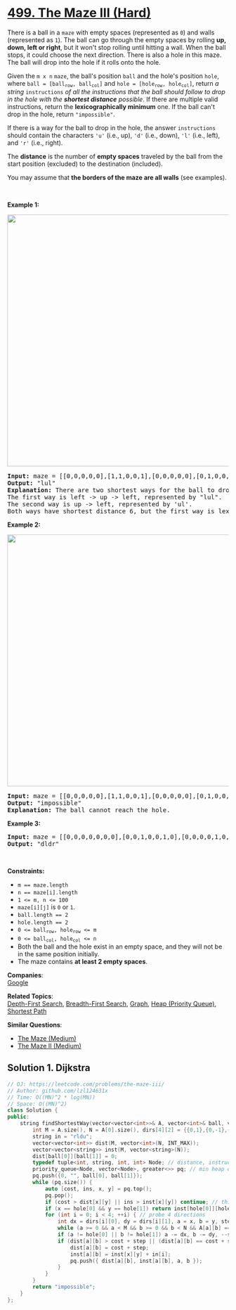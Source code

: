 # [499. The Maze III (Hard)](https://leetcode.com/problems/the-maze-iii/)

<p>There is a ball in a <code>maze</code> with empty spaces (represented as <code>0</code>) and walls (represented as <code>1</code>). The ball can go through the empty spaces by rolling <strong>up, down, left or right</strong>, but it won't stop rolling until hitting a wall. When the ball stops, it could choose the next direction. There is also a hole in this maze. The ball will drop into the hole if it rolls onto the hole.</p>

<p>Given the <code>m x n</code> <code>maze</code>, the ball's position <code>ball</code> and the hole's position <code>hole</code>, where <code>ball = [ball<sub>row</sub>, ball<sub>col</sub>]</code> and <code>hole = [hole<sub>row</sub>, hole<sub>col</sub>]</code>, return <em>a string </em><code>instructions</code><em> of all the instructions that the ball should follow to drop in the hole with the <strong>shortest distance</strong> possible</em>. If there are multiple valid instructions, return the <strong>lexicographically minimum</strong> one. If the ball can't drop in the hole, return <code>"impossible"</code>.</p>

<p>If there is a way for the ball to drop in the hole, the answer <code>instructions</code> should contain the characters <code>'u'</code> (i.e., up), <code>'d'</code> (i.e., down), <code>'l'</code> (i.e., left), and <code>'r'</code> (i.e., right).</p>

<p>The <strong>distance</strong> is the number of <strong>empty spaces</strong> traveled by the ball from the start position (excluded) to the destination (included).</p>

<p>You may assume that <strong>the borders of the maze are all walls</strong> (see examples).</p>

<p>&nbsp;</p>
<p><strong>Example 1:</strong></p>
<img alt="" src="https://assets.leetcode.com/uploads/2021/03/31/maze3-1-grid.jpg" style="width: 573px; height: 573px;">
<pre><strong>Input:</strong> maze = [[0,0,0,0,0],[1,1,0,0,1],[0,0,0,0,0],[0,1,0,0,1],[0,1,0,0,0]], ball = [4,3], hole = [0,1]
<strong>Output:</strong> "lul"
<strong>Explanation:</strong> There are two shortest ways for the ball to drop into the hole.
The first way is left -&gt; up -&gt; left, represented by "lul".
The second way is up -&gt; left, represented by 'ul'.
Both ways have shortest distance 6, but the first way is lexicographically smaller because 'l' &lt; 'u'. So the output is "lul".
</pre>

<p><strong>Example 2:</strong></p>
<img alt="" src="https://assets.leetcode.com/uploads/2021/03/31/maze3-2-grid.jpg" style="width: 573px; height: 573px;">
<pre><strong>Input:</strong> maze = [[0,0,0,0,0],[1,1,0,0,1],[0,0,0,0,0],[0,1,0,0,1],[0,1,0,0,0]], ball = [4,3], hole = [3,0]
<strong>Output:</strong> "impossible"
<strong>Explanation:</strong> The ball cannot reach the hole.
</pre>

<p><strong>Example 3:</strong></p>

<pre><strong>Input:</strong> maze = [[0,0,0,0,0,0,0],[0,0,1,0,0,1,0],[0,0,0,0,1,0,0],[0,0,0,0,0,0,1]], ball = [0,4], hole = [3,5]
<strong>Output:</strong> "dldr"
</pre>

<p>&nbsp;</p>
<p><strong>Constraints:</strong></p>

<ul>
	<li><code>m == maze.length</code></li>
	<li><code>n == maze[i].length</code></li>
	<li><code>1 &lt;= m, n &lt;= 100</code></li>
	<li><code>maze[i][j]</code> is <code>0</code> or <code>1</code>.</li>
	<li><code>ball.length == 2</code></li>
	<li><code>hole.length == 2</code></li>
	<li><code>0 &lt;= ball<sub>row</sub>, hole<sub>row</sub> &lt;= m</code></li>
	<li><code>0 &lt;= ball<sub>col</sub>, hole<sub>col</sub> &lt;= n</code></li>
	<li>Both the ball and the hole exist in an empty space, and they will not be in the same position initially.</li>
	<li>The maze contains <strong>at least 2 empty spaces</strong>.</li>
</ul>


**Companies**:  
[Google](https://leetcode.com/company/google)

**Related Topics**:  
[Depth-First Search](https://leetcode.com/tag/depth-first-search/), [Breadth-First Search](https://leetcode.com/tag/breadth-first-search/), [Graph](https://leetcode.com/tag/graph/), [Heap (Priority Queue)](https://leetcode.com/tag/heap-priority-queue/), [Shortest Path](https://leetcode.com/tag/shortest-path/)

**Similar Questions**:
* [The Maze (Medium)](https://leetcode.com/problems/the-maze/)
* [The Maze II (Medium)](https://leetcode.com/problems/the-maze-ii/)

## Solution 1. Dijkstra

```cpp
// OJ: https://leetcode.com/problems/the-maze-iii/
// Author: github.com/lzl124631x
// Time: O((MN)^2 * log(MN))
// Space: O((MN)^2)
class Solution {
public:
    string findShortestWay(vector<vector<int>>& A, vector<int>& ball, vector<int>& hole) {
        int M = A.size(), N = A[0].size(), dirs[4][2] = {{0,1},{0,-1},{1,0},{-1,0}};
        string in = "rldu";
        vector<vector<int>> dist(M, vector<int>(N, INT_MAX));
        vector<vector<string>> inst(M, vector<string>(N));
        dist[ball[0]][ball[1]] = 0;
        typedef tuple<int, string, int, int> Node; // distance, instruction, x, y
        priority_queue<Node, vector<Node>, greater<>> pq; // min heap of (distance, instruction, x, y)
        pq.push({0, "", ball[0], ball[1]});
        while (pq.size()) {
            auto [cost, ins, x, y] = pq.top();
            pq.pop();
            if (cost > dist[x][y] || ins > inst[x][y]) continue; // this state is no longer optimial, skip
            if (x == hole[0] && y == hole[1]) return inst[hole[0]][hole[1]];
            for (int i = 0; i < 4; ++i) { // probe 4 directions
                int dx = dirs[i][0], dy = dirs[i][1], a = x, b = y, step = 0;
                while (a >= 0 && a < M && b >= 0 && b < N && A[a][b] == 0 && (a != hole[0] || b != hole[1])) a += dx, b += dy, ++step;
                if (a != hole[0] || b != hole[1]) a -= dx, b -= dy, --step; // once hit wall, step back
                if (dist[a][b] > cost + step || (dist[a][b] == cost + step && inst[x][y] + in[i] < inst[a][b])) {
                    dist[a][b] = cost + step;
                    inst[a][b] = inst[x][y] + in[i];
                    pq.push({ dist[a][b], inst[a][b], a, b });
                }
            }
        }
        return "impossible";
    }
};
```